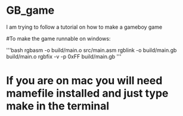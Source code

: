 # GB_game
 I am trying to follow a tutorial on how to make a gameboy game

#To make the game runnable on windows:

'''bash
rgbasm -o build/main.o src/main.asm
rgblink -o build/main.gb build/main.o
rgbfix -v -p 0xFF build/main.gb
'''

# If you are on mac you will need mamefile installed and just type make in the terminal